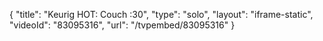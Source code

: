{
    "title": "Keurig HOT: Couch :30",
    "type": "solo",
    "layout": "iframe-static",
    "videoId": "83095316",
    "url": "\/tvpembed\/83095316"
}